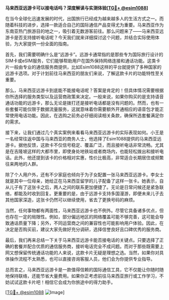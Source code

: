 **马来西亚远游卡可以接电话吗？深度解读与实测体验[[TG💪+ @esim1088](https://t.me/s/esim1088)]**

在当今全球化迅速发展的时代，出国旅行已经成为越来越多人的生活方式之一。而随着科技的进步，选择一款适合自己的国际通信产品变得尤为重要。马来西亚作为东南亚热门旅游目的地之一，吸引着无数游客前往。那么问题来了——马来西亚远游卡是否支持接听电话呢？今天我们就来详细探讨这个问题，并结合实际使用体验，为大家提供一份全面的指南。

首先，我们需要明确什么是“远游卡”。远游卡通常指的是那些专为国际旅行设计的SIM卡或eSIM服务，它们能够帮助用户在国外保持网络连接和通话功能。这类卡片一般由专业的通信服务商提供，比如Esim1088这样的平台就提供了多种国家的远游卡选项。对于计划前往马来西亚的朋友们来说，了解这款卡片的功能特性至关重要。

那么，马来西亚远游卡到底能不能接电话呢？答案是肯定的！但具体情况需要根据你所选择的服务类型以及运营商政策来决定。一般来说，如果你购买的是支持语音通话功能的远游卡，那么无论是拨打还是接听电话都是没有问题的。然而，也有一些套餐可能仅限于数据流量服务，这就意味着你需要额外开通相应的语音包才能正常使用电话功能。因此，在选购之前务必仔细阅读相关条款，确保所选套餐满足你的需求。

接下来，让我们通过几个真实案例来看看马来西亚远游卡的实际表现如何。小王是一名经常往返中国与马来西亚的商务人士，他选择了Esim1088提供的马来西亚远游卡。据他反馈，这款卡不仅信号稳定、覆盖广泛，而且接听电话非常流畅。尤其是在吉隆坡这样的大都市里，即使身处地铁站或者商场内，也能轻松拨出和接听电话。此外，他还提到该卡的价格相对实惠，性价比极高，非常适合长期居住或频繁往来两地的人群。

除了个人用户外，还有不少家庭也倾向于为子女配置一张马来西亚远游卡。李女士就是其中一位母亲，她给正在马来西亚留学的儿子配备了这样一张卡。她表示，自从儿子有了这张卡之后，两人之间的联系更加便捷了。无论是日常问候还是紧急联络，都能及时收到回复。更重要的是，由于远游卡支持多国漫游，即便未来儿子去其他国家深造，这张卡仍然可以继续使用，省去了更换号码的麻烦。

当然，任何事物都有两面性，马来西亚远游卡也不例外。尽管它具备诸多优点，但也存在一定的局限性。例如，部分偏远地区的网络覆盖可能不够完善，这可能会导致通话质量下降；另外，不同运营商之间的兼容性也可能影响用户体验。因此，在决定是否购买前，建议大家先做好充分调研，选择信誉良好且口碑优秀的服务商。

最后，我们再来总结一下关于马来西亚远游卡能否接电话的关键点。只要选择了正确的套餐并配合优质的通信服务商，接听电话完全不成问题。而对于那些既需要上网又想保留传统通话功能的人来说，这款卡片无疑是理想之选。当然，如果你对具体操作流程不太熟悉，也可以直接咨询客服人员，他们会为你提供专业指导。

总而言之，马来西亚远游卡是一款值得信赖的国际通信工具，它不仅能让你随时随地保持联络，还能节省大量费用。如果你正考虑前往马来西亚旅行或工作学习，不妨试试这款卡片吧！相信它会成为你旅途中的得力助手。

[[TG💪+ @esim1088](https://t.me/s/esim1088) ![Image](https://i.postimg.cc/4NQfJmqS/Snipaste-2025-05-13-00-14-12.png)]
